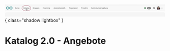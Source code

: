 ![bereiche_katalog20_v1_de.png](assets/bereiche_katalog20_v1_de.png){ class="shadow lightbox" }

# Katalog 2.0 - Angebote
